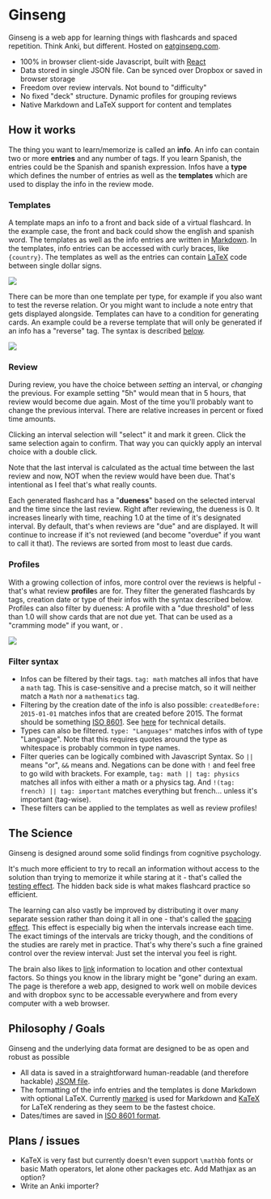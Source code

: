 # Ginseng

Ginseng is a web app for learning things with flashcards and spaced repetition. Think Anki, but different. Hosted on [eatginseng.com](http://www.eatginseng.com/).

- 100% in browser client-side Javascript, built with [React](http://facebook.github.io/react/)
- Data stored in single JSON file. Can be synced over Dropbox or saved in browser storage
- Freedom over review intervals. Not bound to "difficulty"
- No fixed "deck" structure. Dynamic profiles for grouping reviews
- Native Markdown and LaTeX support for content and templates

## How it works
The thing you want to learn/memorize is called an **info**. An info can contain two or more **entries** and any number of tags. If you learn Spanish, the entries could be the Spanish and spanish expression. Infos have a **type** which defines the number of entries as well as the **templates** which are used to display the info in the review mode.

### Templates
A template maps an info to a front and back side of a virtual flashcard. In the example case, the front and back could show the english and spanish word. The templates as well as the info entries are written in [Markdown](http://en.wikipedia.org/wiki/Markdown). In the templates, info entries can be accessed with curly braces, like `{country}`. The templates as well as the entries can contain [LaTeX](http://en.wikipedia.org/wiki/LaTeX) code between single dollar signs.

![](https://github.com/s9w/Ginseng/raw/master/doc/simple_example.png)

There can be more than one template per type, for example if you also want to test the reverse relation. Or you might want to include a note entry that gets displayed alongside. Templates can have to a condition for generating cards. An example could be a reverse template that will only be generated if an info has a "reverse" tag. The syntax is described [below](#filter-syntax).

![](https://github.com/s9w/Ginseng/raw/master/doc/conditional_templates.png)

### Review
During review, you have the choice between *setting* an interval, or *changing* the previous. For example setting "5h" would mean that in 5 hours, that review would become due again. Most of the time you'll probably want to change the previous interval. There are relative increases in percent or fixed time amounts.

Clicking an interval selection will "select" it and mark it green. Click the same selection again to confirm. That way you can quickly apply an interval choice with a double click.

Note that the last interval is calculated as the actual time between the last review and now, NOT when the review would have been due. That's intentional as I feel that's what really counts.

Each generated flashcard has a "**dueness**" based on the selected interval and the time since the last review. Right after reviewing, the dueness is 0. It increases linearly with time, reaching 1.0 at the time of it's designated interval. By default, that's when reviews are "due" and are displayed. It will continue to increase if it's not reviewed (and become "overdue" if you want to call it that). The reviews are sorted from most to least due cards.

### Profiles
With a growing collection of infos, more control over the reviews is helpful - that's what review **profile**s are for. They filter the generated flashcards by tags, creation date or type of their infos with the syntax described below. Profiles can also filter by dueness: A profile with a "due threshold" of less than 1.0 will show cards that are not due yet. That can be used as a "cramming mode" if you want, or .

![](https://github.com/s9w/Ginseng/raw/master/doc/profiles.png)

### Filter syntax
- Infos can be filtered by their tags. `tag: math` matches all infos that have a `math` tag. This is case-sensitive and a precise match, so it will neither match a `Math` nor a `mathematics` tag.
- Filtering by the creation date of the info is also possible: `createdBefore: 2015-01-01` matches infos that are created before 2015. The format should be something [ISO 8601](http://en.wikipedia.org/wiki/ISO_8601). See [here](http://momentjs.com/docs/#/parsing/string/) for technical details.
- Types can also be filtered. `type: "Languages"` matches infos with of type "Language". Note that this requires quotes around the type as whitespace is probably common in type names.
- Filter queries can be logically combined with Javascript Syntax. So `||` means "or", `&&` means and. Negations can be done with `!` and feel free to go wild with brackets. For example, `tag: math || tag: physics` matches all infos with either a math or a physics tag. And `!(tag: french) || tag: important` matches everything but french... unless it's important (tag-wise).
- These filters can be applied to the templates as well as review profiles!

## The Science
Ginseng is designed around some solid findings from cognitive psychology.

It's much more efficient to try to recall an information without access to the solution than trying to memorize it while staring at it - that's called the [testing effect](http://en.wikipedia.org/wiki/Testing_effect). The hidden back side is what makes flashcard practice so efficient.

The learning can also vastly be improved by distributing it over many separate session rather than doing it all in one - that's called the [spacing effect](http://en.wikipedia.org/wiki/Spacing_effect). This effect is especially big when the intervals increase each time. The exact timings of the intervals are tricky though, and the conditions of the studies are rarely met in practice. That's why there's such a fine grained control over the review interval: Just set the interval you feel is right.

The brain also likes to [link](http://gocognitive.net/interviews/effect-context-memory) information to location and other contextual factors. So things you know in the library might be "gone" during an exam. The page is therefore a web app, designed to work well on mobile devices and with dropbox sync to be accessable everywhere and from every computer with a web browser.

## Philosophy / Goals
Ginseng and the underlying data format are designed to be as open and robust as possible
- All data is saved in a straightforward human-readable (and therefore hackable) [JSOM file](https://raw.githubusercontent.com/s9w/Ginseng/master/init_data.js).
- The formatting of the info entries and the templates is done Markdown with optional LaTeX. Currently [marked](https://github.com/chjj/marked) is used for Markdown and [KaTeX](https://github.com/Khan/KaTeX) for LaTeX rendering as they seem to be the fastest choice.
- Dates/times are saved in [ISO 8601 format](http://en.wikipedia.org/wiki/ISO_8601).

## Plans / issues
- KaTeX is very fast but currently doesn't even support `\mathbb` fonts or basic Math operators, let alone other packages etc. Add Mathjax as an option?
- Write an Anki importer?